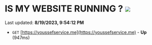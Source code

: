 # IS MY WEBSITE RUNNING ? [![](https://img.shields.io/static/v1?label=Sponsor&message=%E2%9D%A4&logo=GitHub&color=%23fe8e86)](https://github.com/sponsors/<username>)

Last updated: **8/19/2023, 9:54:12 PM**

- `GET` [https://youssefservice.me](https://youssefservice.me) - **Up** (947ms)
